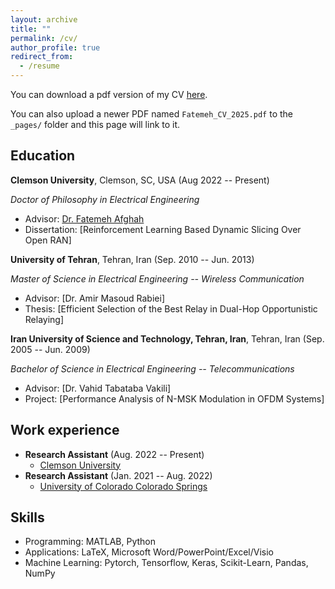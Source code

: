 ```yaml
---
layout: archive
title: ""
permalink: /cv/
author_profile: true
redirect_from:
  - /resume
---
```


You can download a pdf version of my CV [here](Fatemeh_CV.pdf).

You can also upload a newer PDF named `Fatemeh_CV_2025.pdf` to the `_pages/` folder and this page will link to it.

Education
-----------
**Clemson University**, Clemson, SC, USA (Aug 2022 -- Present)

*Doctor of Philosophy in Electrical Engineering*
* Advisor: [Dr. Fatemeh Afghah](https://fafghah.people.clemson.edu/)
* Dissertation: [Reinforcement Learning Based Dynamic Slicing Over Open RAN] 

**University of Tehran**, Tehran, Iran (Sep. 2010 -- Jun. 2013)

*Master of Science in Electrical Engineering -- Wireless Communication*
* Advisor: [Dr. Amir Masoud Rabiei] 
* Thesis: [Efficient Selection of the Best Relay in Dual-Hop Opportunistic Relaying] 

**Iran University of Science and Technology, Tehran, Iran**, Tehran, Iran (Sep. 2005 -- Jun. 2009)

*Bachelor of Science in Electrical Engineering -- Telecommunications*
* Advisor: [Dr. Vahid Tabataba Vakili] 
* Project: [Performance Analysis of N-MSK Modulation in OFDM Systems] 

Work experience
-----------
* **Research Assistant** (Aug. 2022 -- Present)
  * [Clemson University](https://clemson.edu)
* **Research Assistant** (Jan. 2021 -- Aug. 2022)
  * [University of Colorado Colorado Springs](https://uccs.edu)

  
Skills
-----------
* Programming: MATLAB, Python
* Applications: LaTeX, Microsoft Word/PowerPoint/Excel/Visio  
* Machine Learning: Pytorch, Tensorflow, Keras, Scikit-Learn, Pandas, NumPy
  

